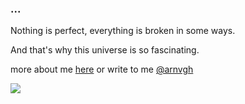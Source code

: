### ...

Nothing is perfect, everything is broken in some ways.

And that's why this universe is so fascinating.

more about me [here](https://arnvgh.me/about) or write to me [@arnvgh](https://x.com/arnvgh)

<img align="left" src="https://visitor-badge.laobi.icu/badge?page_id=itsag.itag&.visitor-badge&right_color=black&left_text=visits&format=true" />
